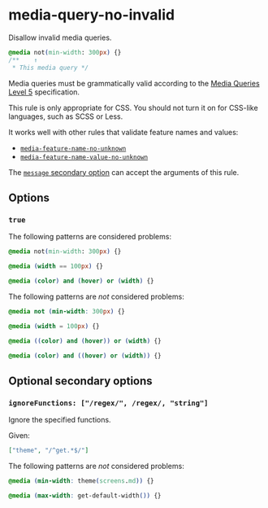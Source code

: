 # media-query-no-invalid

Disallow invalid media queries.

<!-- prettier-ignore -->
```css
@media not(min-width: 300px) {}
/**    ↑
 * This media query */
```

Media queries must be grammatically valid according to the [Media Queries Level 5](https://www.w3.org/TR/mediaqueries-5/) specification.

This rule is only appropriate for CSS. You should not turn it on for CSS-like languages, such as SCSS or Less.

It works well with other rules that validate feature names and values:

- [`media-feature-name-no-unknown`](../media-feature-name-no-unknown/README.md)
- [`media-feature-name-value-no-unknown`](../media-feature-name-value-no-unknown/README.md)

The [`message` secondary option](../../../docs/user-guide/configure.md#message) can accept the arguments of this rule.

## Options

### `true`

The following patterns are considered problems:

<!-- prettier-ignore -->
```css
@media not(min-width: 300px) {}
```

<!-- prettier-ignore -->
```css
@media (width == 100px) {}
```

<!-- prettier-ignore -->
```css
@media (color) and (hover) or (width) {}
```

The following patterns are _not_ considered problems:

<!-- prettier-ignore -->
```css
@media not (min-width: 300px) {}
```

<!-- prettier-ignore -->
```css
@media (width = 100px) {}
```

<!-- prettier-ignore -->
```css
@media ((color) and (hover)) or (width) {}
```

<!-- prettier-ignore -->
```css
@media (color) and ((hover) or (width)) {}
```

## Optional secondary options

### `ignoreFunctions: ["/regex/", /regex/, "string"]`

Ignore the specified functions.

Given:

```json
["theme", "/^get.*$/"]
```

The following patterns are _not_ considered problems:

<!-- prettier-ignore -->
```css
@media (min-width: theme(screens.md)) {}
```

<!-- prettier-ignore -->
```css
@media (max-width: get-default-width()) {}
```

